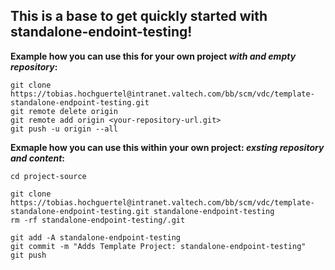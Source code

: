 ## This is a base to get quickly started with standalone-endoint-testing!

**Example how you can use this for your own project *with and empty repository*:**
```
git clone https://tobias.hochguertel@intranet.valtech.com/bb/scm/vdc/template-standalone-endpoint-testing.git
git remote delete origin
git remote add origin <your-repository-url.git>
git push -u origin --all
```

**Exmaple how you can use this within your own project: *exsting repository and content*:** 
```
cd project-source

git clone https://tobias.hochguertel@intranet.valtech.com/bb/scm/vdc/template-standalone-endpoint-testing.git standalone-endpoint-testing
rm -rf standalone-endpoint-testing/.git

git add -A standalone-endpoint-testing
git commit -m "Adds Template Project: standalone-endpoint-testing"
git push
```
